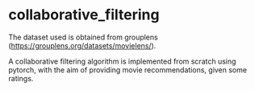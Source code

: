 # collaborative_filtering
The dataset used is obtained from grouplens (https://grouplens.org/datasets/movielens/).

A collaborative filtering algorithm is implemented from scratch using pytorch, with the aim of providing movie recommendations, given some ratings.
